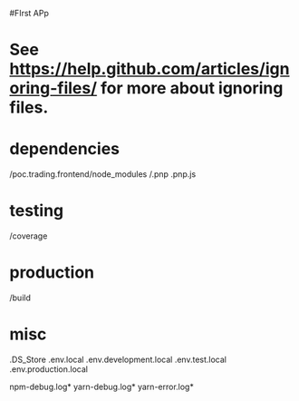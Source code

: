 #FIrst APp

# See https://help.github.com/articles/ignoring-files/ for more about ignoring files.

# dependencies

/poc.trading.frontend/node_modules
/.pnp
.pnp.js

# testing

/coverage

# production

/build

# misc

.DS_Store
.env.local
.env.development.local
.env.test.local
.env.production.local

npm-debug.log*
yarn-debug.log*
yarn-error.log\*
